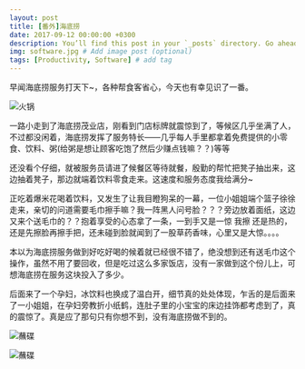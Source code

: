 ```yaml
---
layout: post
title: [番外]海底捞
date: 2017-09-12 00:00:00 +0300
description: You’ll find this post in your `_posts` directory. Go ahead and edit it and re-build the site to see your changes. # Add post description (optional)
img: software.jpg # Add image post (optional)
tags: [Productivity, Software] # add tag
---
```


早闻海底捞服务打天下~，各种帮食客省心，今天也有幸见识了一番。

![火锅]({{site.baseurl}}/assets/img/fei.jpg)

一路小走到了海底捞茂业店，刚看到门店标牌就震惊到了，等候区几乎坐满了人，不过都没闲着，海底捞发挥了服务特长——几乎每人手里都拿着免费提供的小零食、饮料、粥(给粥是想让顾客吃饱了然后少赚点钱嘛？？)等等

还没看个仔细，就被服务员请进了候餐区等待就餐，殷勤的帮忙把凳子抽出来，这边抽着凳子，那边就端着饮料零食走来。这速度和服务态度我给满分~

正吃着爆米花喝着饮料，又发生了让我目瞪狗呆的一幕，一位小姐姐端个篮子徐徐走来，亲切的问道需要毛巾擦手嘛？我一阵黑人问号脸？？？旁边放着面纸，这边又来个送毛巾的？？抱着享受的心态拿了一条，一到手又是一惊 我擦 还是热的，还是先擦脸再擦手把，还未碰到脸就闻到了一股草药香味，心里又是大惊。。。。

本以为海底捞服务做到好吃好喝的候着就已经很不错了，绝没想到还有送毛巾这个操作，虽然不用了要回收，但是吃过这么多家饭店，没有一家做到这个份儿上，可想海底捞在服务这块投入了多少。

后面来了一个孕妇，冰饮料也换成了温白开，细节真的处处体现，乍舌的是后面来了一小姐姐，在孕妇旁教折小纸鹤，连肚子里的小宝宝的床边挂饰都考虑到了，真的震惊了。真是应了那句只有你想不到，没有海底捞做不到的。

![蘸碟]({{site.baseurl}}/assets/img/cai.jpg)

![蘸碟]({{site.baseurl}}/assets/img/cai1.jpg)